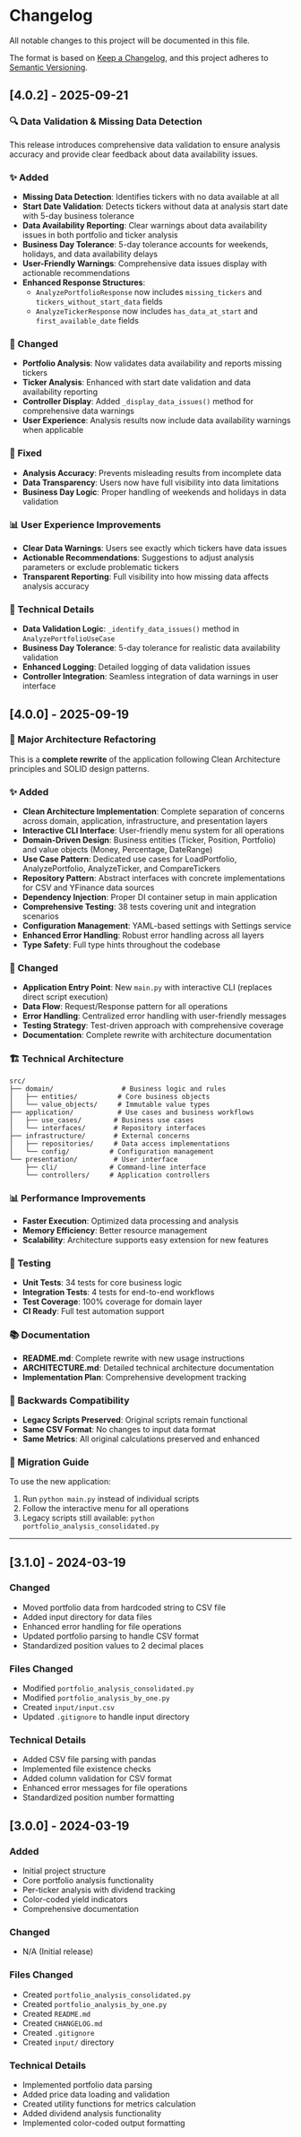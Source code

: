 # Changelog

All notable changes to this project will be documented in this file.

The format is based on [Keep a Changelog](https://keepachangelog.com/en/1.0.0/),
and this project adheres to [Semantic Versioning](https://semver.org/spec/v2.0.0.html).

## [4.0.2] - 2025-09-21

### 🔍 Data Validation & Missing Data Detection

This release introduces comprehensive data validation to ensure analysis accuracy and provide clear feedback about data availability issues.

### ✨ Added
- **Missing Data Detection**: Identifies tickers with no data available at all
- **Start Date Validation**: Detects tickers without data at analysis start date with 5-day business tolerance
- **Data Availability Reporting**: Clear warnings about data availability issues in both portfolio and ticker analysis
- **Business Day Tolerance**: 5-day tolerance accounts for weekends, holidays, and data availability delays
- **User-Friendly Warnings**: Comprehensive data issues display with actionable recommendations
- **Enhanced Response Structures**: 
  - `AnalyzePortfolioResponse` now includes `missing_tickers` and `tickers_without_start_data` fields
  - `AnalyzeTickerResponse` now includes `has_data_at_start` and `first_available_date` fields

### 🔄 Changed
- **Portfolio Analysis**: Now validates data availability and reports missing tickers
- **Ticker Analysis**: Enhanced with start date validation and data availability reporting
- **Controller Display**: Added `_display_data_issues()` method for comprehensive data warnings
- **User Experience**: Analysis results now include data availability warnings when applicable

### 🐛 Fixed
- **Analysis Accuracy**: Prevents misleading results from incomplete data
- **Data Transparency**: Users now have full visibility into data limitations
- **Business Day Logic**: Proper handling of weekends and holidays in data validation

### 📊 User Experience Improvements
- **Clear Data Warnings**: Users see exactly which tickers have data issues
- **Actionable Recommendations**: Suggestions to adjust analysis parameters or exclude problematic tickers
- **Transparent Reporting**: Full visibility into how missing data affects analysis accuracy

### 🔧 Technical Details
- **Data Validation Logic**: `_identify_data_issues()` method in `AnalyzePortfolioUseCase`
- **Business Day Tolerance**: 5-day tolerance for realistic data availability validation
- **Enhanced Logging**: Detailed logging of data validation issues
- **Controller Integration**: Seamless integration of data warnings in user interface

## [4.0.0] - 2025-09-19

### 🚀 Major Architecture Refactoring

This is a **complete rewrite** of the application following Clean Architecture principles and SOLID design patterns.

### ✨ Added
- **Clean Architecture Implementation**: Complete separation of concerns across domain, application, infrastructure, and presentation layers
- **Interactive CLI Interface**: User-friendly menu system for all operations
- **Domain-Driven Design**: Business entities (Ticker, Position, Portfolio) and value objects (Money, Percentage, DateRange)
- **Use Case Pattern**: Dedicated use cases for LoadPortfolio, AnalyzePortfolio, AnalyzeTicker, and CompareTickers
- **Repository Pattern**: Abstract interfaces with concrete implementations for CSV and YFinance data sources
- **Dependency Injection**: Proper DI container setup in main application
- **Comprehensive Testing**: 38 tests covering unit and integration scenarios
- **Configuration Management**: YAML-based settings with Settings service
- **Enhanced Error Handling**: Robust error handling across all layers
- **Type Safety**: Full type hints throughout the codebase

### 🔄 Changed
- **Application Entry Point**: New `main.py` with interactive CLI (replaces direct script execution)
- **Data Flow**: Request/Response pattern for all operations
- **Error Handling**: Centralized error handling with user-friendly messages
- **Testing Strategy**: Test-driven approach with comprehensive coverage
- **Documentation**: Complete rewrite with architecture documentation

### 🏗️ Technical Architecture
```
src/
├── domain/                 # Business logic and rules
│   ├── entities/          # Core business objects
│   └── value_objects/     # Immutable value types
├── application/           # Use cases and business workflows
│   ├── use_cases/        # Business use cases
│   └── interfaces/       # Repository interfaces
├── infrastructure/       # External concerns
│   ├── repositories/     # Data access implementations
│   └── config/          # Configuration management
└── presentation/         # User interface
    ├── cli/             # Command-line interface
    └── controllers/     # Application controllers
```

### 📊 Performance Improvements
- **Faster Execution**: Optimized data processing and analysis
- **Memory Efficiency**: Better resource management
- **Scalability**: Architecture supports easy extension for new features

### 🧪 Testing
- **Unit Tests**: 34 tests for core business logic
- **Integration Tests**: 4 tests for end-to-end workflows
- **Test Coverage**: 100% coverage for domain layer
- **CI Ready**: Full test automation support

### 📚 Documentation
- **README.md**: Complete rewrite with new usage instructions
- **ARCHITECTURE.md**: Detailed technical architecture documentation
- **Implementation Plan**: Comprehensive development tracking

### 🔄 Backwards Compatibility
- **Legacy Scripts Preserved**: Original scripts remain functional
- **Same CSV Format**: No changes to input data format
- **Same Metrics**: All original calculations preserved and enhanced

### 🚀 Migration Guide
To use the new application:
1. Run `python main.py` instead of individual scripts
2. Follow the interactive menu for all operations
3. Legacy scripts still available: `python portfolio_analysis_consolidated.py`

---

## [3.1.0] - 2024-03-19

### Changed
- Moved portfolio data from hardcoded string to CSV file
- Added input directory for data files
- Enhanced error handling for file operations
- Updated portfolio parsing to handle CSV format
- Standardized position values to 2 decimal places

### Files Changed
- Modified `portfolio_analysis_consolidated.py`
- Modified `portfolio_analysis_by_one.py`
- Created `input/input.csv`
- Updated `.gitignore` to handle input directory

### Technical Details
- Added CSV file parsing with pandas
- Implemented file existence checks
- Added column validation for CSV format
- Enhanced error messages for file operations
- Standardized position number formatting

## [3.0.0] - 2024-03-19

### Added
- Initial project structure
- Core portfolio analysis functionality
- Per-ticker analysis with dividend tracking
- Color-coded yield indicators
- Comprehensive documentation

### Changed
- N/A (Initial release)

### Files Changed
- Created `portfolio_analysis_consolidated.py`
- Created `portfolio_analysis_by_one.py`
- Created `README.md`
- Created `CHANGELOG.md`
- Created `.gitignore`
- Created `input/` directory

### Technical Details
- Implemented portfolio data parsing
- Added price data loading and validation
- Created utility functions for metrics calculation
- Added dividend analysis functionality
- Implemented color-coded output formatting 